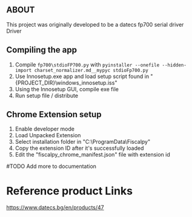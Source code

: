 ## ABOUT
This project was originally developed to be a datecs fp700 serial driver Driver

## Compiling the app
1. Compile `fp700\stdioFP700.py` with `pyinstaller --onefile --hidden-import charset_normalizer.md__mypyc stdioFp700.py`
2. Use Innosetup.exe app and load setup script found in "{PROJECT_DIR}\windows_innosetup.iss"
3. Using the Innosetup GUI, compile exe file
4. Run setup file / distribute

## Chrome Extension setup 
1. Enable developer mode
2. Load Unpacked Extension
3. Select installation folder in "C:\ProgramData\Fiscalpy\"
4. Copy the extension ID after it's successfully loaded
5. Edit the "fiscalpy_chrome_manifest.json" file with extension id

#TODO
Add more to documentation

# Reference product Links
https://www.datecs.bg/en/products/47
